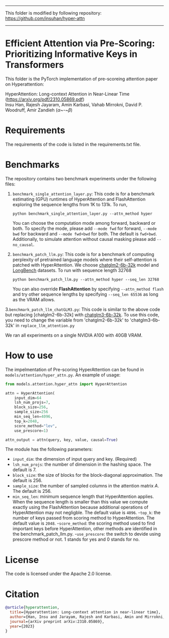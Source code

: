 ***
This folder is modified by following repository: https://github.com/insuhan/hyper-attn
***

# Efficient Attention via Pre-Scoring: Prioritizing Informative Keys in Transformers

This folder is the PyTorch implementation of pre-scoreing attention paper on Hyperattention:

HyperAttention: Long-context Attention in Near-Linear Time (https://arxiv.org/pdf/2310.05869.pdf)  
Insu Han, Rajesh Jayaram, Amin Karbasi, Vahab Mirrokni, David P. Woodruff, Amir Zandieh ($\alpha$~-~$\beta$)

# Requirements

The requirements of the code is listed in the requirements.txt file.


# Benchmarks

The repository contains two benchmark experiments under the following files:

1. `benchmark_single_attention_layer.py`:  This code is for a benchmark estimating (GPU) runtimes of HyperAttention and FlashAttention exploring the sequence lengths from 1K to 131k. To run, 
    ```shell
    python benchmark_single_attention_layer.py --attn_method hyper 
    ```
    You can choose the computation mode among forward, backward or both. To specify the mode, please add ``--mode fwd`` for forward, ```--mode bwd``` for backward and ```--mode fwd+bwd``` for both. The default is ```fwd+bwd```. Additionally, to simulate attention without causal masking please add ```--no_causal```.


2. `benchmark_patch_llm.py`:  This code is for a benchmark of computing perplexity of pretrained language models where their self-attention is patched with HyperAttention. We choose [chatglm2-6b-32k](https://huggingface.co/THUDM/chatglm2-6b-32k) model and [LongBench](https://huggingface.co/datasets/THUDM/LongBench) datasets. To run with sequence length 32768

    ```shell
    python benchmark_patch_llm.py --attn_method hyper --seq_len 32768
    ```
    You can also override **FlashAttention** by specifying ``--attn_method flash`` and try other sequence lengths by specifying ```--seq_len 65536``` as long as the VRAM allows.

3.`benchmark_patch_llm_chatGLM3.py`: This code is similar to the above code but replacing [chatglm2-6b-32k] with [chatglm3-6b-32k](https://huggingface.co/THUDM/chatglm3-6b-32k). To use this code, you need to change the variable from 'chatglm2-6b-32k' to 'chatglm3-6b-32k' in `replace_llm_attention.py`

We ran all experiments on a single NVIDIA A100 with 40GB VRAM.

# How to use

The impelmentation of Pre-scoring HyperAttention can be found in ``models/attention/hyper_attn.py``. An example of usage:

```python
from models.attention.hyper_attn import HyperAttention

attn = HyperAttention(
    input_dim=64 
    lsh_num_projs=7,
    block_size=256,
    sample_size=256
    min_seq_len=4096,
    top_k=2048,
    score_method="lev",
    use_prescore=1)

attn_output = attn(query, key, value, causal=True)
```

The module has the following parameters:
- ```input_dim```: the dimension of input query and key. (Required)
- ```lsh_num_projs```: the number of dimension in the hashing space. The default is 7.
- ```block_size```: the size of blocks for the block-diagonal approximation. The default is 256.
- ```sample_size```: the number of sampled columns in the attention matrix $A$. The default is 256.
- ```min_seq_len```: minimum sequence length that HyperAttention applies. When the sequence length is smaller than this value we compute exactly using the FlashAttention because additional operations of HyperAttention may not negligble. The default value is ```4096```.
-```top_k```: the number of keys passed from scoring method to HyperAttention. The default value is ```2048```.
-```score_method```: the scoring method used to find important keys before HyperAttention, other methods are identified in the benchmark_patch_llm.py.
-```use_prescore```: the switch to devide using prescore method or not. 1 stands for yes and 0 stands for no.

# License
The code is licensed under the Apache 2.0 license.


# Citation

```bibtex
@article{hyperattention,
  title={Hyperattention: Long-context attention in near-linear time},
  author={Han, Insu and Jarayam, Rajesh and Karbasi, Amin and Mirrokni, Vahab and Woodruff, David and Zandieh, Amir},
  journal={arXiv preprint arXiv:2310.05869},
  year={2023}
}
```
